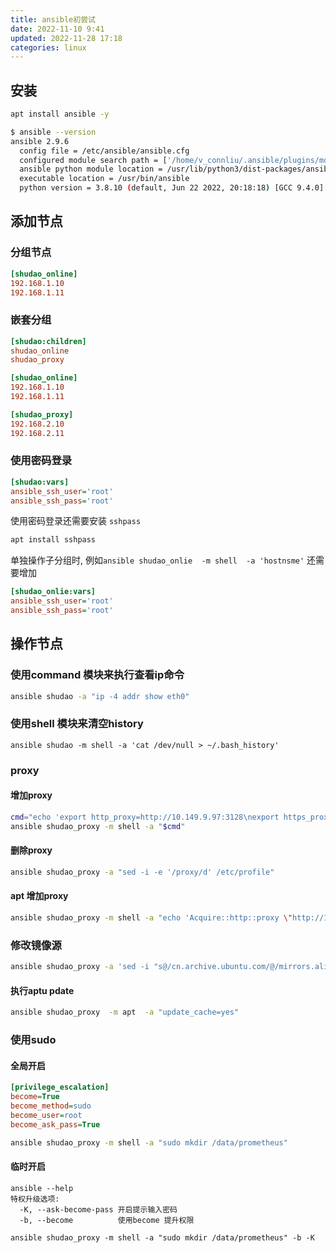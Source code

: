 ```yaml
---
title: ansible初尝试
date: 2022-11-10 9:41
updated: 2022-11-28 17:18
categories: linux
---
```


## 安装
```bash
apt install ansible -y
```
```bash
$ ansible --version
ansible 2.9.6
  config file = /etc/ansible/ansible.cfg
  configured module search path = ['/home/v_connliu/.ansible/plugins/modules', '/usr/share/ansible/plugins/modules']
  ansible python module location = /usr/lib/python3/dist-packages/ansible
  executable location = /usr/bin/ansible
  python version = 3.8.10 (default, Jun 22 2022, 20:18:18) [GCC 9.4.0]
```
## 添加节点

### 分组节点
```ini /etc/ansible/hosts
[shudao_online]
192.168.1.10
192.168.1.11
```

### 嵌套分组
```ini /etc/ansible/hosts
[shudao:children]
shudao_online
shudao_proxy

[shudao_online]
192.168.1.10
192.168.1.11

[shudao_proxy]
192.168.2.10
192.168.2.11
```
### 使用密码登录
```ini /etc/ansible/hosts
[shudao:vars]
ansible_ssh_user='root'
ansible_ssh_pass='root'
```
使用密码登录还需要安装 `sshpass`

```bash
apt install sshpass
```

单独操作子分组时, 例如`ansible shudao_onlie  -m shell  -a 'hostnsme'` 还需要增加
```ini /etc/ansible/hosts
[shudao_onlie:vars]
ansible_ssh_user='root'
ansible_ssh_pass='root'
```

## 操作节点

### 使用command 模块来执行查看ip命令
```bash
ansible shudao -a "ip -4 addr show eth0"
```
### 使用shell 模块来清空history
```
ansible shudao -m shell -a 'cat /dev/null > ~/.bash_history'
```
### proxy

#### 增加proxy
```bash
cmd="echo 'export http_proxy=http://10.149.9.97:3128\nexport https_proxy=http://10.149.9.97:3128' >> /etc/profile"
ansible shudao_proxy -m shell -a "$cmd"
```
#### 删除proxy
```bash
ansible shudao_proxy -a "sed -i -e '/proxy/d' /etc/profile"
```
#### apt 增加proxy
```bash
ansible shudao_proxy -m shell -a "echo 'Acquire::http::proxy \"http://10.149.9.97:3128\";\nAcquire::https::proxy \"http://10.149.9.97:3128\";' >> /etc/apt/apt.conf.d/01proxy"
```
### 修改镜像源

```bash
ansible shudao_proxy -a 'sed -i "s@/cn.archive.ubuntu.com/@/mirrors.aliyun.com/@g" /etc/apt/sources.list'
```
#### 执行aptu pdate
```bash
ansible shudao_proxy  -m apt  -a "update_cache=yes"
```

### 使用sudo

#### 全局开启
```ini /etc/ansible/ansible.cfg
[privilege_escalation]
become=True
become_method=sudo
become_user=root
become_ask_pass=True
```
```bash
ansible shudao_proxy -m shell -a "sudo mkdir /data/prometheus"
```

#### 临时开启

```
ansible --help
特权升级选项:
  -K, --ask-become-pass 开启提示输入密码
  -b, --become          使用become 提升权限
```
```shell
ansible shudao_proxy -m shell -a "sudo mkdir /data/prometheus" -b -K
```